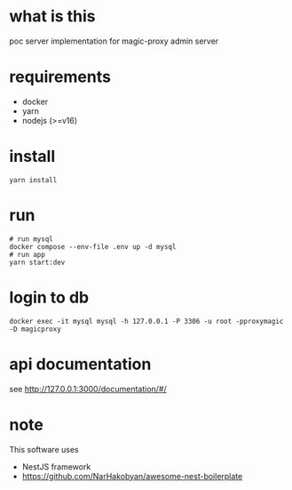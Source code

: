 # what is this

poc server implementation for magic-proxy admin server

# requirements

 - docker
 - yarn
 - nodejs (>=v16)

# install

```
yarn install
```

# run

```
# run mysql
docker compose --env-file .env up -d mysql
# run app
yarn start:dev
```

# login to db

```
docker exec -it mysql mysql -h 127.0.0.1 -P 3306 -u root -pproxymagic -D magicproxy
```

# api documentation

see http://127.0.0.1:3000/documentation/#/

# note

This software uses
 - NestJS framework
 - https://github.com/NarHakobyan/awesome-nest-boilerplate

